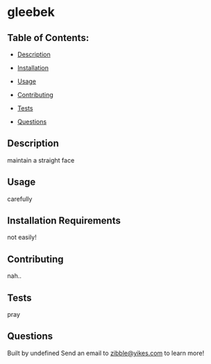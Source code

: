 
  
  
# gleebek

## Table of Contents:
* [Description](#description)
* [Installation](#installation)
* [Usage](#usage)

* [Contributing](#contributing)
* [Tests](#tests)
* [Questions](#questions)

## Description
 maintain a straight face

## Usage
 carefully

## Installation Requirements
 not easily!

## Contributing
nah..

## Tests
pray




## Questions
Built by undefined
Send an email to zibble@yikes.com to learn more!